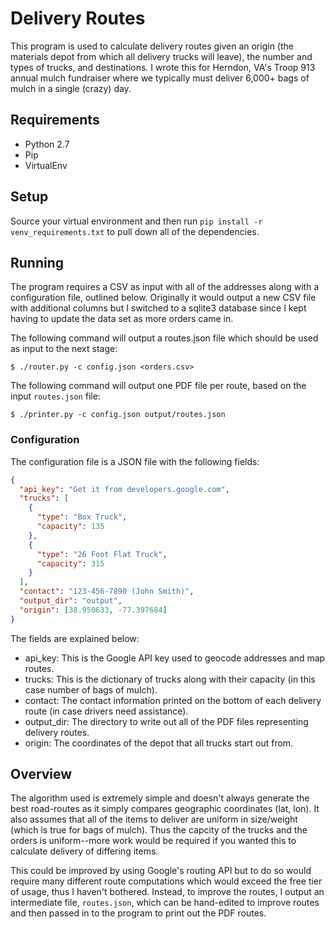 # Delivery Routes

This program is used to calculate delivery routes given an origin (the materials depot from which all delivery trucks will leave), the number and types of trucks, and destinations. I wrote this for Herndon, VA's Troop 913 annual mulch fundraiser where we typically must deliver 6,000+ bags of mulch in a single (crazy) day.

## Requirements

* Python 2.7
* Pip
* VirtualEnv

## Setup

Source your virtual environment and then run ```pip install -r venv_requirements.txt``` to pull down all of the dependencies.

## Running

The program requires a CSV as input with all of the addresses along with a configuration file, outlined below. Originally it would output a new CSV file with additional columns but I switched to a sqlite3 database since I kept having to update the data set as more orders came in.

The following command will output a routes.json file which should be used as input to the next stage:

```shell
$ ./router.py -c config.json <orders.csv>
```

The following command will output one PDF file per route, based on the input ```routes.json``` file:

```shell
$ ./printer.py -c config.json output/routes.json
```

### Configuration

The configuration file is a JSON file with the following fields:

```json
{
  "api_key": "Get it from developers.google.com",
  "trucks": [
    {
      "type": "Box Truck",
      "capacity": 135
    },
    {
      "type": "26 Foot Flat Truck",
      "capacity": 315
    }
  ],
  "contact": "123-456-7890 (John Smith)",
  "output_dir": "output",
  "origin": [38.950633, -77.397684]
}
```

The fields are explained below:
* api_key: This is the Google API key used to geocode addresses and map routes.
* trucks: This is the dictionary of trucks along with their capacity (in this case number of bags of mulch).
* contact: The contact information printed on the bottom of each delivery route (in case drivers need assistance).
* output_dir: The directory to write out all of the PDF files representing delivery routes.
* origin: The coordinates of the depot that all trucks start out from.

## Overview

The algorithm used is extremely simple and doesn't always generate the best road-routes as it simply compares geographic coordinates (lat, lon). It also assumes that all of the items to deliver are uniform in size/weight (which is true for bags of mulch). Thus the capcity of the trucks and the orders is uniform--more work would be required if you wanted this to calculate delivery of differing items. 

This could be improved by using Google's routing API but to do so would require many different route computations which would exceed the free tier of usage, thus I haven't bothered. Instead, to improve the routes, I output an intermediate file, ```routes.json```, which can be hand-edited to improve routes and then passed in to the program to print out the PDF routes.
